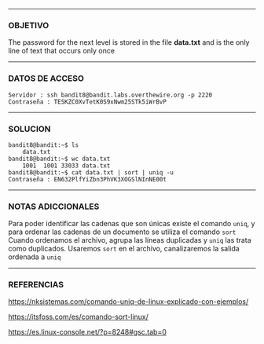 ----
### OBJETIVO 
The password for the next level is stored in the file **data.txt** and is the only line of text that occurs only once

---
### DATOS DE ACCESO
	Servidor : ssh bandit8@bandit.labs.overthewire.org -p 2220
	Contraseña : TESKZC0XvTetK0S9xNwm25STk5iWrBvP

---
### SOLUCION
	bandit8@bandit:~$ ls
		data.txt
	bandit8@bandit:~$ wc data.txt
		1001  1001 33033 data.txt
	bandit8@bandit:~$ cat data.txt | sort | uniq -u
	Contraseña : EN632PlfYiZbn3PhVK3XOGSlNInNE00t

---
### NOTAS ADICCIONALES
Para poder identificar las cadenas que son únicas existe el comando `uniq`, y para ordenar las cadenas de un documento se utiliza el comando `sort`
Cuando ordenamos el archivo, agrupa las líneas duplicadas y `uniq` las trata como duplicados. Usaremos `sort` en el archivo, canalizaremos la salida ordenada a `uniq`

---
### REFERENCIAS
https://nksistemas.com/comando-uniq-de-linux-explicado-con-ejemplos/

https://itsfoss.com/es/comando-sort-linux/

https://es.linux-console.net/?p=8248#gsc.tab=0